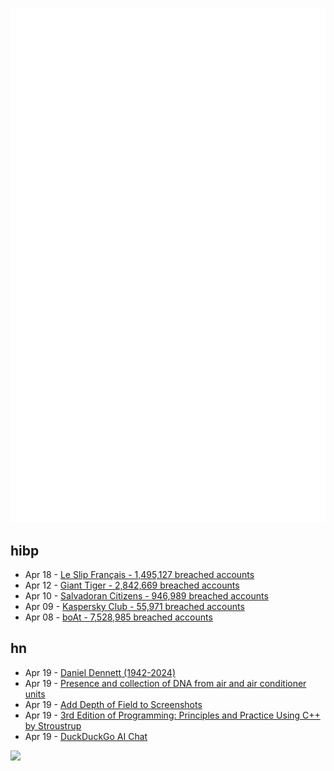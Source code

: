 ![Metrics](https://raw.githubusercontent.com/phixion/phixion/master/metrics.svg)

## hibp

<!--
for https://github.com/phixion/phixion/blob/main/.github/workflows/feeds.yml
-->
<!--START_SECTION:haveibeenpwnd-->
- Apr 18 - [Le Slip Français - 1,495,127 breached accounts](https://haveibeenpwned.com/PwnedWebsites#LeSlipFrancais)
- Apr 12 - [Giant Tiger - 2,842,669 breached accounts](https://haveibeenpwned.com/PwnedWebsites#GiantTiger)
- Apr 10 - [Salvadoran Citizens - 946,989 breached accounts](https://haveibeenpwned.com/PwnedWebsites#SalvadoranCitizens)
- Apr 09 - [Kaspersky Club - 55,971 breached accounts](https://haveibeenpwned.com/PwnedWebsites#KasperskyClub)
- Apr 08 - [boAt - 7,528,985 breached accounts](https://haveibeenpwned.com/PwnedWebsites#boAt)
<!--END_SECTION:haveibeenpwnd-->

## hn

<!--
for https://github.com/phixion/phixion/blob/main/.github/workflows/feeds.yml
-->
<!--START_SECTION:hn-->
- Apr 19 - [Daniel Dennett (1942-2024)](https://dailynous.com/2024/04/19/daniel-dennett-death-1942-2024/)
- Apr 19 - [Presence and collection of DNA from air and air conditioner units](https://analyticalsciencejournals.onlinelibrary.wiley.com/doi/full/10.1002/elps.202300227)
- Apr 19 - [Add Depth of Field to Screenshots](https://www.blurmatic.com/)
- Apr 19 - [3rd Edition of Programming: Principles and Practice Using C++ by Stroustrup](https://www.stroustrup.com/programming.html)
- Apr 19 - [DuckDuckGo AI Chat](https://duckduckgo.com/?q=DuckDuckGo&ia=chat)
<!--END_SECTION:hn-->

<!--
for https://yhype.me
-->
![](https://hit.yhype.me/github/profile?user_id=13013670)

